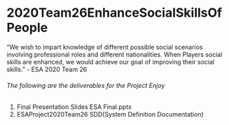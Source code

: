 # 2020Team26EnhanceSocialSkillsOfPeople
“We wish to impart knowledge of different possible social scenarios involving professional roles and different nationalities.  When Players social skills are enhanced, we would achieve our goal of  improving their social skills.”  - ESA 2020 Team 26

###### The following are the deliverables for the Project Enjoy
1. Final Presentation Slides ESA Final.pptx
2. ESAProject2020Team26 SDD(System Definition Documentation)